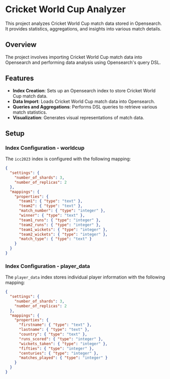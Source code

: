 # Cricket World Cup Analyzer

This project analyzes Cricket World Cup match data stored in Opensearch. It provides statistics, aggregations, and insights into various match details.

## Overview

The project involves importing Cricket World Cup match data into Opensearch and performing data analysis using Opensearch's query DSL.

## Features

- **Index Creation**: Sets up an Opensearch index to store Cricket World Cup match data.
- **Data Import**: Loads Cricket World Cup match data into Opensearch.
- **Queries and Aggregations**: Performs DSL queries to retrieve various match statistics.
- **Visualization**: Generates visual representations of match data.

## Setup

### Index Configuration - worldcup

The `icc2023` index is configured with the following mapping:

```json
{
  "settings": {
    "number_of_shards": 3,
    "number_of_replicas": 2
  },
  "mappings": {
    "properties": {
      "team1": { "type": "text" },
      "team2": { "type": "text" },
      "match_number": { "type": "integer" },
      "winner": { "type": "text" },
      "team1_runs": { "type": "integer" },
      "team2_runs": { "type": "integer" },
      "team1_wickets": { "type": "integer" },
      "team2_wickets": { "type": "integer" },
      "match_type": { "type": "text" }
    }
  }
}
```

### Index Configuration - player_data

The `player_data` index stores individual player information with the following mapping:

```json
{
  "settings": {
    "number_of_shards": 3,
    "number_of_replicas": 2
  },
  "mappings": {
    "properties": {
      "firstname": { "type": "text" },
      "lastname": { "type": "text" },
      "country": { "type": "text" },
      "runs_scored": { "type": "integer" },
      "wickets_taken": { "type": "integer" },
      "fifties": { "type": "integer" },
      "centuries": { "type": "integer" },
      "matches_played": { "type": "integer" }
    }
  }
}